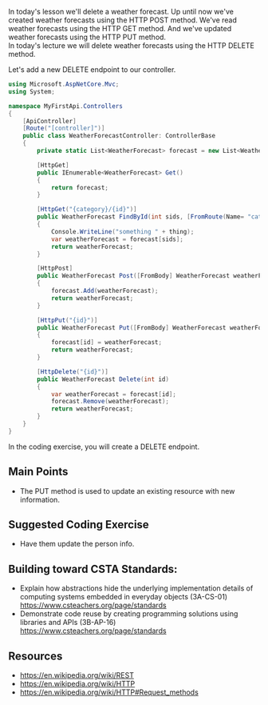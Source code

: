 In today's lesson we'll delete a weather forecast.  Up until now we've created weather forecasts using the HTTP POST method. 
We've read weather forecasts using the HTTP GET method. And we've updated weather forecasts using the HTTP PUT method.  
In today's lecture we will delete weather forecasts using the HTTP DELETE method.

Let's add a new DELETE endpoint to our controller.

``` cs
using Microsoft.AspNetCore.Mvc;
using System;

namespace MyFirstApi.Controllers
{
    [ApiController]
    [Route("[controller]")]
    public class WeatherForecastController: ControllerBase
    {
        private static List<WeatherForecast> forecast = new List<WeatherForecast>();

        [HttpGet]
        public IEnumerable<WeatherForecast> Get()
        {
            return forecast;
        }

        [HttpGet("{category}/{id}")]
        public WeatherForecast FindById(int sids, [FromRoute(Name= "category")] string thing, int identifier)
        {
            Console.WriteLine("something " + thing);
            var weatherForecast = forecast[sids];
            return weatherForecast;
        }

        [HttpPost]
        public WeatherForecast Post([FromBody] WeatherForecast weatherForecast)
        {
            forecast.Add(weatherForecast);
            return weatherForecast;
        }

        [HttpPut("{id}")]
        public WeatherForecast Put([FromBody] WeatherForecast weatherForecast, [FromRoute] int id)
        {
            forecast[id] = weatherForecast;
            return weatherForecast;
        }

        [HttpDelete("{id}")]
        public WeatherForecast Delete(int id)
        {
            var weatherForecast = forecast[id];
            forecast.Remove(weatherForecast);
            return weatherForecast;
        }
    }
}
```

In the coding exercise, you will create a DELETE endpoint.

## Main Points
- The PUT method is used to update an existing resource with new information.

## Suggested Coding Exercise
- Have them update the person info.

## Building toward CSTA Standards:
- Explain how abstractions hide the underlying implementation details of computing systems embedded in everyday objects (3A-CS-01) https://www.csteachers.org/page/standards
- Demonstrate code reuse by creating programming solutions using libraries and APIs (3B-AP-16) https://www.csteachers.org/page/standards

## Resources
- https://en.wikipedia.org/wiki/REST
- https://en.wikipedia.org/wiki/HTTP
- https://en.wikipedia.org/wiki/HTTP#Request_methods
